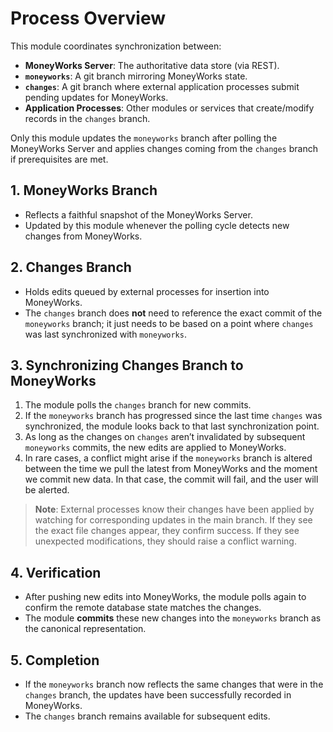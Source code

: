 # Process Overview

This module coordinates synchronization between:

- **MoneyWorks Server**: The authoritative data store (via REST).
- **`moneyworks`**: A git branch mirroring MoneyWorks state.
- **`changes`**: A git branch where external application processes submit
  pending updates for MoneyWorks.
- **Application Processes**: Other modules or services that create/modify
  records in the `changes` branch.

Only this module updates the `moneyworks` branch after polling the MoneyWorks
Server and applies changes coming from the `changes` branch if prerequisites are
met.

## 1. MoneyWorks Branch

- Reflects a faithful snapshot of the MoneyWorks Server.
- Updated by this module whenever the polling cycle detects new changes from
  MoneyWorks.

## 2. Changes Branch

- Holds edits queued by external processes for insertion into MoneyWorks.
- The `changes` branch does **not** need to reference the exact commit of the
  `moneyworks` branch; it just needs to be based on a point where `changes` was
  last synchronized with `moneyworks`.

## 3. Synchronizing Changes Branch to MoneyWorks

1. The module polls the `changes` branch for new commits.
2. If the `moneyworks` branch has progressed since the last time `changes` was
   synchronized, the module looks back to that last synchronization point.
3. As long as the changes on `changes` aren’t invalidated by subsequent
   `moneyworks` commits, the new edits are applied to MoneyWorks.
4. In rare cases, a conflict might arise if the `moneyworks` branch is altered
   between the time we pull the latest from MoneyWorks and the moment we commit
   new data. In that case, the commit will fail, and the user will be alerted.

> **Note**: External processes know their changes have been applied by watching
> for corresponding updates in the main branch. If they see the exact file
> changes appear, they confirm success. If they see unexpected modifications,
> they should raise a conflict warning.

## 4. Verification

- After pushing new edits into MoneyWorks, the module polls again to confirm the
  remote database state matches the changes.
- The module **commits** these new changes into the `moneyworks` branch as the
  canonical representation.

## 5. Completion

- If the `moneyworks` branch now reflects the same changes that were in the
  `changes` branch, the updates have been successfully recorded in MoneyWorks.
- The `changes` branch remains available for subsequent edits.
